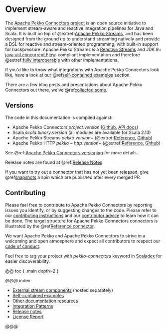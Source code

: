 # Overview

The [Apache Pekko Connectors project](https://pekko.apache.org/docs/pekko-connectors/current/) is an open source initiative to implement stream-aware and reactive integration pipelines for Java and Scala. It is built on top of @extref:[Apache Pekko Streams](pekko:stream/index.html), and has been designed from the ground up to understand streaming natively and provide a DSL for reactive and stream-oriented programming, with built-in support for backpressure. Apache Pekko Streams is a [Reactive Streams](https://www.reactive-streams.org/) and JDK 9+ [java.util.concurrent.Flow](https://docs.oracle.com/javase/10/docs/api/java/util/concurrent/Flow.html)-compliant implementation and therefore @extref:[fully interoperable](pekko:general/stream/stream-design.html#interoperation-with-other-reactive-streams-implementations) with other implementations.

If you'd like to know what integrations with Apache Pekko Connectors look like, have a look at our 
@ref[self-contained examples](examples/index.md) section.

There are a few blog posts and presentations about Apache Pekko Connectors out there, we've @ref[collected some](other-docs/webinars-presentations-articles.md).


## Versions

The code in this documentation is compiled against:

* Apache Pekko Connectors $project.version$ ([Github](https://github.com/apache/incubator-pekko-connectors), [API docs](https://pekko.apache.org/api/pekko-connectors/current/org/apache/pekko/stream/connectors/index.html))
* Scala $scala.binary.version$ (all modules are available for Scala 2.13)
* Apache Pekko Streams $pekko.version$+ (@extref:[Reference](pekko:stream/index.html), [Github](https://github.com/apache/incubator-pekko))
* Apache Pekko HTTP $pekko-http.version$+ (@extref:[Reference](pekko-http:), [Github](https://github.com/apache/incubator-pekko-http))

See @ref:[Apache Pekko Connectors versioning](other-docs/versioning.md) for more details.

Release notes are found at @ref:[Release Notes](release-notes/index.md).

If you want to try out a connector that has not yet been released, give @ref[snapshots](other-docs/snapshots.md) a spin which are published after every merged PR.

## Contributing

Please feel free to contribute to Apache Pekko Connectors by reporting issues you identify, or by suggesting changes to the code. Please refer to our [contributing instructions](https://github.com/apache/incubator-pekko-connectors/blob/main/CONTRIBUTING.md) and our [contributor advice](https://github.com/apache/incubator-pekko-connectors/blob/main/contributor-advice.md) to learn how it can be done. The target structure for Apache Pekko Connectors connectors is illustrated by the @ref[Reference connector](reference.md).

We want Apache Pekko and Apache Pekko Connectors to strive in a welcoming and open atmosphere and expect all contributors to respect our [code of conduct](https://www.apache.org/foundation/policies/conduct.html).

Feel free to tag your project with *pekko-connectors* keyword in [Scaladex](https://index.scala-lang.org/search?q=topics:pekko-connectors) for easier discoverability.

@@ toc { .main depth=2 }

@@@ index

* [External stream components](external-components.md) (hosted separately)
* [Self-contained examples](examples/index.md)
* [Other documentation resources](other-docs/index.md)
* [Integration Patterns](patterns.md)
* [Release notes](release-notes/index.md)
* [License Report](license-report.md)

@@@
